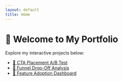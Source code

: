 ```yaml
---
layout: default
title: Home
---
```


# 👋 Welcome to My Portfolio

Explore my interactive projects below:

- [📍 CTA Placement A/B Test](cta-ab-test)
- [🧪 Funnel Drop-Off Analysis](funnel-dropoff)
- [🚀 Feature Adoption Dashboard](feature-adoption)
